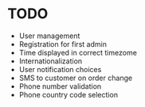 # TODO

* User management
* Registration for first admin
* Time displayed in correct timezome
* Internationalization
* User notification choices
* SMS to customer on order change
* Phone number validation
* Phone country code selection
